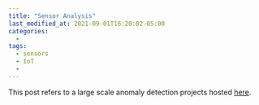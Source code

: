 ```yaml
---
title: "Sensor Analysis"
last_modified_at: 2021-09-01T16:20:02-05:00
categories:
  - 
tags:
  - sensors
  - IoT
  - 
---
```


This post refers to a large scale anomaly detection projects hosted [here](https://www.tombresee.com/SensorAnalysis/).

